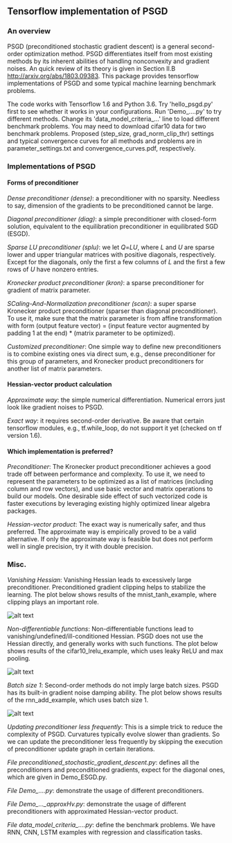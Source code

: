 ## Tensorflow implementation of PSGD  
### An overview
PSGD (preconditioned stochastic gradient descent) is a general second-order optimization method. PSGD differentiates itself from most existing methods by its inherent abilities of handling nonconvexity and gradient noises. An quick review of its theory is given in Section II.B http://arxiv.org/abs/1803.09383.  This package provides tensorflow implementations of PSGD and some typical machine learning benchmark problems.

The code works with Tensorflow 1.6 and Python 3.6. Try 'hello_psgd.py' first to see whether it works in your configurations. Run 'Demo_....py' to try different methods. Change its 'data_model_criteria_...' line to load different benchmark problems. You may need to download cifar10 data for two benchmark problems. Proposed (step_size, grad_norm_clip_thr) settings and typical convergence curves for all methods and problems are in parameter_settings.txt and convergence_curves.pdf, respectively. 
### Implementations of PSGD 
#### Forms of preconditioner
*Dense preconditioner (dense)*: a preconditioner with no sparsity. Needless to say, dimension of the gradients to be preconditioned cannot be large.

*Diagonal preconditioner (diag)*: a simple preconditioner with closed-form solution, equivalent to the equilibration preconditioner in equilibrated SGD (ESGD).

*Sparse LU preconditioner (splu)*: we let *Q*=*LU*, where *L* and *U* are sparse lower and upper triangular matrices with positive diagonals, respectively. Except for the diagonals, only the first a few columns of *L* and the first a few rows of *U* have nonzero entries. 

*Kronecker product preconditioner (kron)*: a sparse preconditioner for gradient of matrix parameter.

*SCaling-And-Normalization preconditioner (scan)*: a super sparse Kronecker product preconditioner (sparser than diagonal preconditioner). To use it, make sure that the matrix parameter is from affine transformation with form (output feature vector) = (input feature vector augmented by padding 1 at the end) * (matrix parameter to be optimized).    

*Customized preconditioner*: One simple way to define new preconditioners is to combine existing ones via direct sum, e.g., dense preconditioner for this group of parameters, and Kronecker product preconditioners for another list of matrix parameters.
#### Hessian-vector product calculation
*Approximate way*: the simple numerical differentiation. Numerical errors just look like gradient noises to PSGD. 

*Exact way*: it requires second-order derivative. Be aware that certain tensorflow modules, e.g., tf.while_loop, do not support it yet (checked on tf version 1.6).
#### Which implementation is preferred?
*Preconditioner*: The Kronecker product preconditioner achieves a good trade off between performance and complexity. To use it, we need to represent the parameters to be optimized as a list of matrices (including column and row vectors), and use basic vector and matrix operations to build our models. One desirable side effect of such vectorized code is faster executions by leveraging existing highly optimized linear algebra packages. 

*Hessian-vector product*: The exact way is numerically safer, and thus preferred. The approximate way is empirically proved to be a valid alternative. If only the approximate way is feasible but does not perform well in single precision, try it with double precision. 
### Misc.
*Vanishing Hessian*: Vanishing Hessian leads to excessively large preconditioner. Preconditioned gradient clipping helps to stabilize the learning. The plot below shows results of the mnist_tanh_example, where clipping plays an important role.

![alt text](https://github.com/lixilinx/psgd_tf/blob/master/mnist_tanh.png)

*Non-differentiable functions*: Non-differentiable functions lead to vanishing/undefined/ill-conditioned Hessian. PSGD does not use the Hessian directly, and generally works with such functions. The plot below shows results of the cifar10_lrelu_example, which uses leaky ReLU and max pooling. 

![alt text](https://github.com/lixilinx/psgd_tf/blob/master/cifar10_lrelu.png)

*Batch size 1*: Second-order methods do not imply large batch sizes. PSGD has its built-in gradient noise damping ability. The plot below shows results of the rnn_add_example, which uses batch size 1.

![alt text](https://github.com/lixilinx/psgd_tf/blob/master/rnn_add.png)

*Updating preconditioner less frequently*: This is a simple trick to reduce the complexity of PSGD. Curvatures typically evolve slower than gradients. So we can update the preconditioner less frequently by skipping the execution of preconditioner update graph in certain iterations.

*File preconditioned_stochastic_gradient_descent.py*: defines all the preconditioners and preconditioned gradients, expect for the diagonal ones, which are given in Demo_ESGD.py.

*File Demo_....py*: demonstrate the usage of different preconditioners. 

*File Demo_..._approxHv.py*: demonstrate the usage of different preconditioners with approximated Hessian-vector product.

*File data_model_criteria_....py*: define the benchmark problems. We have RNN, CNN, LSTM examples with regression and classification tasks.
